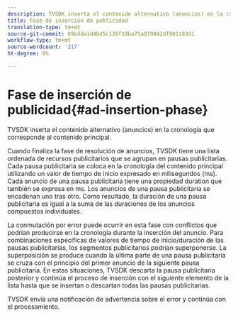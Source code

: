 ```yaml
---
description: TVSDK inserta el contenido alternativo (anuncios) en la cronología que corresponde al contenido principal.
title: Fase de inserción de publicidad
translation-type: tm+mt
source-git-commit: 89bdda1d4bd5c126f19ba75a819942df901183d1
workflow-type: tm+mt
source-wordcount: '217'
ht-degree: 0%

---
```



# Fase de inserción de publicidad{#ad-insertion-phase}

TVSDK inserta el contenido alternativo (anuncios) en la cronología que corresponde al contenido principal.

Cuando finaliza la fase de resolución de anuncios, TVSDK tiene una lista ordenada de recursos publicitarios que se agrupan en pausas publicitarias. Cada pausa publicitaria se coloca en la cronología del contenido principal utilizando un valor de tiempo de inicio expresado en milisegundos (ms). Cada anuncio de una pausa publicitaria tiene una propiedad duration que también se expresa en ms. Los anuncios de una pausa publicitaria se encadenan uno tras otro. Como resultado, la duración de una pausa publicitaria es igual a la suma de las duraciones de los anuncios compuestos individuales.

La conmutación por error puede ocurrir en esta fase con conflictos que podrían producirse en la cronología durante la inserción del anuncio. Para combinaciones específicas de valores de tiempo de inicio/duración de las pausas publicitarias, los segmentos publicitarios podrían superponerse. La superposición se produce cuando la última parte de una pausa publicitaria se cruza con el principio del primer anuncio de la siguiente pausa publicitaria. En estas situaciones, TVSDK descarta la pausa publicitaria posterior y continúa el proceso de inserción con el siguiente elemento de la lista hasta que se insertan o descartan todas las pausas publicitarias.

TVSDK envía una notificación de advertencia sobre el error y continúa con el procesamiento.
